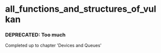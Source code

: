 # all_functions_and_structures_of_vulkan

### DEPRECATED: Too much

Completed up to chapter 'Devices and Queues'